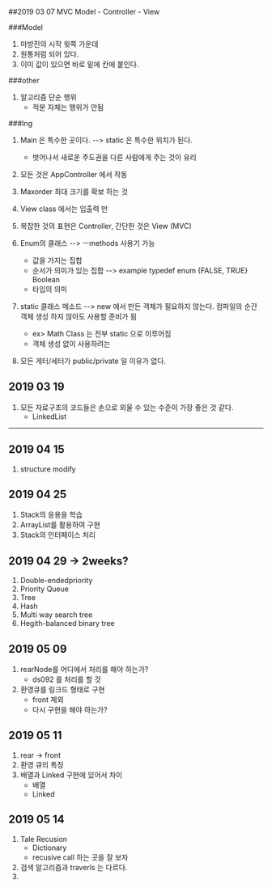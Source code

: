 ##2019 03 07
MVC 
Model - Controller - View

###Model
1. 마방진의 시작 윗쪽 가운데 
2. 원통처럼 되어 있다. 
3. 이미 값이 있으면 바로 밑에 칸에 붙인다. 

###other
1. 알고리즘 단순 행위
    - 적분 자체는 행위가 안됨

###Ing
1. Main 은 특수한 곳이다. --> static 은 특수한 위치가 된다. 
    - 벗어나서 새로운 주도권을 다른 사람에게 주는 것이 유리
2. 모든 것은 AppController 에서 작동
3. Maxorder 최대 크기를 확보 하는 것
4. View class 에서는 입출력 만
5.  복잡한 것의 표현은 Controller, 간단한 것은 View (MVC)
6. Enum의 클래스 --> ㅡmethods 사용기 가능
    - 값을 가지는 집합
    - 순서가 의미가 있는 집합 --> example typedef enum {FALSE, TRUE} Boolean
    - 타입의 의미
    
7. static 클래스 메소드 --> new 에서 만든 객체가 필요하지 않는다. 컴파일의 순간 객체 생성 하지 않아도 사용할 준비가 됨
    - ex> Math Class 는 전부 static 으로 이루어짐
    - 객체 생성 없이 사용하려는 
8. 모든 게터/세터가 public/private 일 이유가 없다.       

## 2019 03 19
1. 모든 자료구조의 코드들은 손으로 외울 수 있는 수준이 가장 좋은 것 같다. 
    - LinkedList
- - -
## 2019 04 15
1. structure modify

## 2019 04 25 
1. Stack의 응용을 학습 
2. ArrayList를 활용하여 구현
3. Stack의 인터페이스 처리

## 2019 04 29 -> 2weeks?
1. Double-endedpriority
2. Priority Queue
3. Tree
4. Hash
5. Multi way search tree
6. Hegith-balanced binary tree

## 2019 05 09
1. rearNode를 어디에서 처리를 해야 하는가?
    - ds092 를 처리를 할 것
2. 환영큐를 링크드 형태로 구현
    - front 제외
    - 다시 구현을 해야 하는가?

## 2019 05 11
1. rear -> front
2. 환영 큐의 특징
3. 배열과 Linked 구현에 있어서 차이
    - 배열 
    - Linked

## 2019 05 14
1. Tale Recusion
    - Dictionary
    - recusive call 하는 곳을 잘 보자
2. 검색 알고리즘과 traverls 는 다르다.
3. 